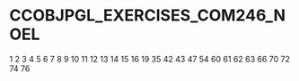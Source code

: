 # CCOBJPGL_EXERCISES_COM246_NOEL


1
2
3
4
5
6
7
8
9
10
11
12
13
14
15
16
19
35
42
43
47
54
60
61
62
63
66
70
72
74
76

